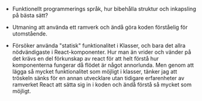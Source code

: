 - Funktionellt programmerings språk, hur bibehålla struktur och inkapsling på bästa sätt?

- Utmaning att använda ett ramverk och ändå göra koden förståelig för utomstående. 

- Försöker använda "statisk" funktionalitet i Klasser, och bara det allra nödvändigaste i React-komponenter. Hur man än vrider och vänder på det krävs en del förkunskap av react för att helt förstå hur komponenterna fungerar då flödet är något annorlunda. Men genom att lägga så mycket funktionalitet som möjligt i klasser, tänker jag att tröskeln sänks för en annan utvecklare utan tidigare erfarenheter av ramverket React att sätta sig in i koden och ändå förstå så mycket som möjligt.